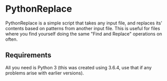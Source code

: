 # PythonReplace
PythonReplace is a simple script that takes any input file, and replaces its' contents based on patterns from another input file.
This is useful for files where you find yourself doing the same "Find and Replace" operations on often.

## Requirements
All you need is Python 3 (this was created using 3.6.4, use that if any problems arise with earlier versions).
